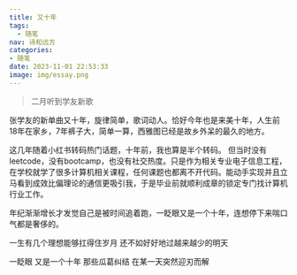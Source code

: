 ```yaml
---
title: 又十年
tags:
  - 随笔
nav: 诗和远方
categories:
- 随笔
date: 2023-11-01 22:53:33
image: img/essay.png
---
```


> 二月听到学友新歌

张学友的新单曲又十年，旋律简单，歌词动人。恰好今年也是来美十年，人生前18年在家乡，7年裤子大，简单一算，西雅图已经是故乡外呆的最久的地方。

这几年随着小红书转码热门话题，十年前，我也算是半个转码。 但当时没有leetcode，没有bootcamp，也没有社交热度。只是作为相关专业电子信息工程，在学校就学了很多计算机相关课程，任何课题也都离不开代码。能动手实现并且立马看到成效比偏理论的通信更吸引我，于是毕业前就顺利成章的锁定专门找计算机行业工作。

年纪渐渐增长才发觉自己是被时间追着跑，一眨眼又是一个十年，连想停下来喘口气都是奢侈的。

一生有几个理想能够扛得住岁月
还不如好好地过越来越少的明天

一眨眼 又是一个十年
那些瓜葛纠结
在某一天突然迎刃而解
